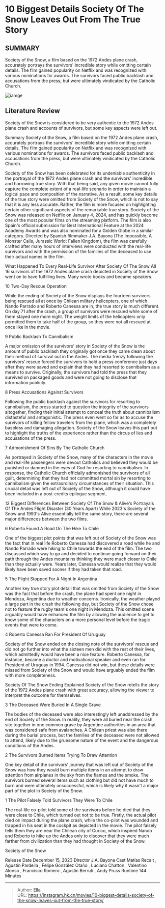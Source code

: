 # 10 Biggest Details Society Of The Snow Leaves Out From The True Story


## SUMMARY 


 Society of the Snow, a film based on the 1972 Andes plane crash, accurately portrays the survivors&#39; incredible story while omitting certain details. 
 The film gained popularity on Netflix and was recognized with various nominations for awards. 
 The survivors faced public backlash and accusations from the press, but were ultimately vindicated by the Catholic Church. 

![iamge](https://static1.srcdn.com/wordpress/wp-content/uploads/2024/01/enzo-vogrincic-in-society-of-the-snow-and-another-character-hiking.jpg)

## Literature Review

Society of the Snow is considered to be very authentic to the 1972 Andes plane crash and accounts of survivors, but some key aspects were left out.




Summary
 Society of the Snow, a film based on the 1972 Andes plane crash, accurately portrays the survivors&#39; incredible story while omitting certain details. 
 The film gained popularity on Netflix and was recognized with various nominations for awards. 
 The survivors faced public backlash and accusations from the press, but were ultimately vindicated by the Catholic Church. 


Society of the Snow has been celebrated for its undeniable authenticity in the portrayal of the 1972 Andes plane crash and the survivors&#39; incredible and harrowing true story. With that being said, any given movie cannot fully capture the complete extent of a real-life scenario in order to maintain a logical pace and composition of the narrative. As a result, some key details of the true story were omitted from Society of the Snow, which is not to say that it is any less accurate. Rather, the film is more focused on highlighting certain other significant aspects of the remarkable true story.
Society of the Snow was released on Netflix on January 4, 2024, and has quickly become one of the most popular films on the streaming platform. The film is also Spain&#39;s official submission for Best International Feature at the 2024 Academy Awards and was also nominated for a Golden Globe in a similar category. Directed by Spanish filmmaker J.A. Bayona (The Impossible, A Monster Calls, Jurassic World: Fallen Kingdom), the film was carefully crafted after many hours of interviews were conducted with the real-life survivors and with the permission of the families of the deceased to use their actual names in the film.
            
 
 What Happened To Every Real-Life Survivor After Society Of The Snow 
All 16 survivors of the 1972 Andes plane crash depicted in Society of the Snow went on to have fulfilling lives. Many wrote books and became speakers.












 








 10  Two-Day Rescue Operation 
        

While the ending of Society of the Snow displays the fourteen survivors being rescued all at once by Chilean military helicopters, one of which Nando Parrado and Roberto Canessa are in, the true story is much different. On day 71 after the crash, a group of survivors were rescued while some of them stayed one more night. The weight limits of the helicopters only permitted them to take half of the group, so they were not all rescued at once like in the movie.





 9  Public Backlash To Cannibalism 
        

A major omission of the survivors&#39; story in Society of the Snow is the amount of public backlash they originally got once they came clean about their method of survival out in the Andes. The media frenzy following the survivors&#39; rescue forced the survivors to hold a press conference just days after they were saved and explain that they had resorted to cannibalism as a means to survive. Originally, the survivors had told the press that they survived on packaged goods and were not going to disclose that information publicly.





 8  Press Accusations Against Survivors 


 







Following the public backlash against the survivors for resorting to cannibalism, the press started to question the integrity of the survivors altogether, finding their initial attempt to conceal the truth about cannibalism distasteful and antagonistic. The press even went so far as to accuse the survivors of killing fellow travelers from the plane, which was a completely baseless and damaging allegation. Society of the Snow leaves this part out to highlight the truths of the experience rather than the circus of lies and accusations of the press.





 7  Admonishment Of Sins By The Catholic Church 
        

As portrayed in Society of the Snow, many of the characters in the movie and real-life passengers were devout Catholics and believed they would be punished or damned in the eyes of God for resorting to cannibalism. In response, the Catholic Church officially admonished the survivors of all guilt, determining that they had not committed mortal sin by resorting to cannibalism given the extraordinary circumstances of their situation. This crucial detail was left out of Society of the Snow, although it could have been included in a post-credits epilogue segment.
            
 
 12 Biggest Differences Between Society Of The Snow &amp; Alive&#39;s Portrayals Of The Andes Flight Disaster (30 Years Apart) 
While 2023&#39;s Society of the Snow and 1993&#39;s Alive essentially tell the same story, there are several major differences between the two films.








 6  Roberto Found A Road On The Hike To Chile 
        

One of the biggest plot points that was left out of Society of the Snow was the fact that in real life Roberto Canessa had discovered a road while he and Nando Parrado were hiking to Chile towards the end of the film. The two discussed which way to go and decided to continue going forward on their path through the Andes mountains thinking they were much closer to Chile than they actually were. Years later, Canessa would realize that they would likely have been saved sooner if they had taken that road.





 5  The Flight Stopped For A Night In Argentina 
        

Another key true story plot detail that was omitted from Society of the Snow was the fact that before the crash, the plane had spent one night in Mendoza, Argentina due to weather concerns. Ironically, the weather played a large part in the crash the following day, but Society of the Snow chose not to feature the rugby team&#39;s one night in Mendoza. This omitted scene arguably would have enhanced the film by allowing the audience to get to know some of the characters on a more personal level before the tragic events that were to come.





 4  Roberto Canessa Ran For President Of Uruguay 
        

Society of the Snow ended on the closing note of the survivors&#39; rescue and did not go further into what the sixteen men did with the rest of their lives, which admittedly would have been a nice feature. Roberto Canessa, for instance, became a doctor and motivational speaker and even ran for President of Uruguay in 1994. Canessa did not win, but these details were missed from Society of the Snow and would have arguably ended the film with more completeness.
            
 
 Society Of The Snow Ending Explained 
Society of the Snow retells the story of the 1972 Andes plane crash with great accuracy, allowing the viewer to interpret the outcome for themselves.








 3  The Deceased Were Buried In A Single Grave 
        

The bodies of the deceased were also interestingly left unaddressed by the end of Society of the Snow. In reality, they were all buried near the crash site together in one common grave by Argentine authorities in an area that was considered safe from avalanches. A Chilean priest was also there during the burial process, but the families of the deceased were not allowed to attend, likely due to the gruesome nature of the event and the dangerous conditions of the Andes.





 2  The Survivors Burned Items Trying To Draw Attention 
        

One key detail of the survivors&#39; journey that was left out of Society of the Snow was how they would burn multiple items in an attempt to draw attention from airplanes in the sky from the flames and the smoke. The survivors burned several items such as clothing but did not have much to burn and were ultimately unsuccessful, which is likely why it wasn&#39;t a major part of the plot in Society of the Snow.





 1  The Pilot Falsely Told Survivors They Were   To Chile 
        

The real-life co-pilot told some of the survivors before he died that they were close to Chile, which turned out not to be true. Firstly, the actual pilot died on impact during the plane crash, while the co-pilot was wounded and trapped in his seat in the cockpit as depicted in the movie. The pilot falsely tells them they are near the Chilean city of Curico, which inspired Nando and Roberto to hike up the Andes only to discover that they were much farther from civilization than they had thought in Society of the Snow.
        


  Society of the Snow  

  Release Date    December 15, 2023     Director    J.A. Bayona     Cast    Matías Recalt , Agustin Pardella , Felipe González Otaño , Luciano Chatton , Valentino Alonso , Francisco Romero , Agustín Berruti , Andy Pruss     Runtime    144 Minutes    



---

> Author: [Ella](https://instagram.hk.cn/)  
> URL: https://instagram.hk.cn/movies/10-biggest-details-society-of-the-snow-leaves-out-from-the-true-story/  

